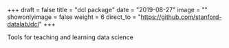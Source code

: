+++
draft = false
title = "dcl package"
date = "2019-08-27"
image = ""
showonlyimage = false
weight = 6
direct_to = "https://github.com/stanford-datalab/dcl"
+++

Tools for teaching and learning data science

